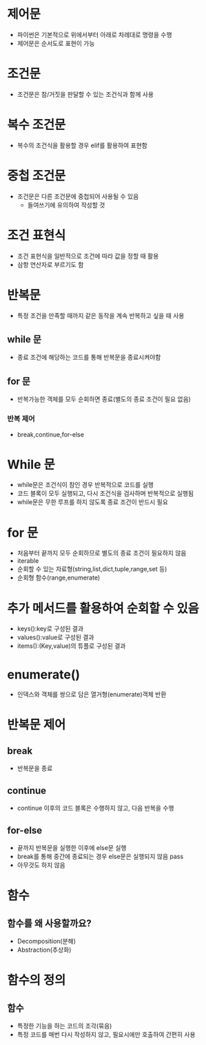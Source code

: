# 제어문
- 파이썬은 기본적으로 위에서부터 아래로 차례대로 명령을 수행
- 제어문은 순서도로 표현이 가능
# 조건문
- 조건문은 참/거짓을 판달할 수 있는 조건식과 함께 사용
# 복수 조건문
- 복수의 조건식을 활용할 경우 elif를 활용하여 표현함
# 중첩 조건문
- 조건문은 다른 조건문에 중첩되어 사용될 수 있음
  - 들여쓰기에 유의하여 작성할 것
# 조건 표현식
- 조건 표현식을 일반적으로 조건에 따라 값을 정할 때 활용
- 삼항 연산자로 부르기도 함
# 반복문
- 특정 조건을 만족할 때까지 같은 동작을 계속 반복하고 싶을 때 사용
## while 문
- 종료 조건에 해당하는 코드를 통해 반복문을 종료시켜야함
## for 문
- 반복가능한 객체를 모두 순회하면 종료(별도의 종료 조건이 필요 없음)
### 반복 제어
- break,continue,for-else
# While 문
- while문은 조건식이 참인 경우 반복적으로 코드를 실행
- 코드 블록이 모두 실행되고, 다시 조건식을 검사하며 반복적으로 실행됨
- while문은 무한 루프를 하지 않도록 종료 조건이 반드시 필요
# for 문
- 처음부터 끝까지 모두 순회하므로 별도의 종료 조건이 필요하지 않음
- iterable
 - 순회할 수 있는 자료형(string,list,dict,tuple,range,set 등)
 - 순회형 함수(range,enumerate)
# 추가 메서드를 활용하여 순회할 수 있음
- keys():key로 구성된 결과
- values():value로 구성된 결과
- items():(Key,value)의 튜플로 구성된 결과
# enumerate()
- 인덱스와 객체를 쌍으로 담은 열거형(enumerate)객체 반환
# 반복문 제어
## break
- 반복문을 종료
## continue
- continue 이후의 코드 블록은 수행하지 않고, 다음 반복을 수행
## for-else
- 끝까지 반복문을 실행한 이후에 else문 실행
 - break를 통해 중간에 종료되는 경우 else문은 실행되지 않음
pass
- 아무것도 하지 않음

# 함수
## 함수를 왜 사용할까요?
- Decomposition(분해)
- Abstraction(추상화)
# 함수의 정의
## 함수
- 특정한 기능을 하는 코드의 조각(묶음)
- 특정 코드를 매번 다시 작성하지 않고, 필요시에만 호출하여 간편히 사용